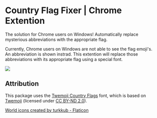 # Country Flag Fixer | Chrome Extention
The solution for Chrome users on Windows! Automatically replace mysterious abbreviations with the appropriate flag.

Currently, Chrome users on Windows are not able to see the flag emoji's. An abbreviation is shown instrad. This extention will replace those abbreviations with its appropriate flag using a special font.

![](https://i.imgur.com/bAXYLWZ.jpg)

## Attribution
This package uses the [Twemoji Country Flags](https://github.com/talkjs/country-flag-emoji-polyfill) font, which is based on [Twemoji](https://twitter.github.io/twemoji/) (licensed under [CC BY-ND 2.0](https://github.com/mozilla/twemoji-colr/blob/master/LICENSE.md)).

<a href="https://www.flaticon.com/free-icons/world" title="world icons">World icons created by turkkub - Flaticon</a>
